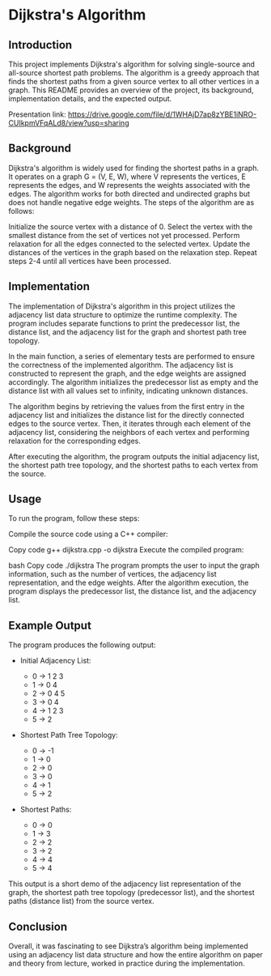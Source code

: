 # Dijkstra's Algorithm

## Introduction
This project implements Dijkstra's algorithm for solving single-source and all-source shortest path problems. The algorithm is a greedy approach that finds the shortest paths from a given source vertex to all other vertices in a graph. This README provides an overview of the project, its background, implementation details, and the expected output.

Presentation link: https://drive.google.com/file/d/1WHAjD7ap8zYBE1iNRO-CUIkpmVFqALd8/view?usp=sharing

## Background
Dijkstra's algorithm is widely used for finding the shortest paths in a graph. It operates on a graph G = (V, E, W), where V represents the vertices, E represents the edges, and W represents the weights associated with the edges. The algorithm works for both directed and undirected graphs but does not handle negative edge weights. The steps of the algorithm are as follows:

Initialize the source vertex with a distance of 0.
Select the vertex with the smallest distance from the set of vertices not yet processed.
Perform relaxation for all the edges connected to the selected vertex.
Update the distances of the vertices in the graph based on the relaxation step.
Repeat steps 2-4 until all vertices have been processed.

## Implementation
The implementation of Dijkstra's algorithm in this project utilizes the adjacency list data structure to optimize the runtime complexity. The program includes separate functions to print the predecessor list, the distance list, and the adjacency list for the graph and shortest path tree topology.

In the main function, a series of elementary tests are performed to ensure the correctness of the implemented algorithm. The adjacency list is constructed to represent the graph, and the edge weights are assigned accordingly. The algorithm initializes the predecessor list as empty and the distance list with all values set to infinity, indicating unknown distances.

The algorithm begins by retrieving the values from the first entry in the adjacency list and initializes the distance list for the directly connected edges to the source vertex. Then, it iterates through each element of the adjacency list, considering the neighbors of each vertex and performing relaxation for the corresponding edges.

After executing the algorithm, the program outputs the initial adjacency list, the shortest path tree topology, and the shortest paths to each vertex from the source.

## Usage
To run the program, follow these steps:

Compile the source code using a C++ compiler:

Copy code
g++ dijkstra.cpp -o dijkstra
Execute the compiled program:

bash
Copy code
./dijkstra
The program prompts the user to input the graph information, such as the number of vertices, the adjacency list representation, and the edge weights. After the algorithm execution, the program displays the predecessor list, the distance list, and the adjacency list.

## Example Output

The program produces the following output:

- Initial Adjacency List:
  - 0 -> 1 2 3
  - 1 -> 0 4
  - 2 -> 0 4 5
  - 3 -> 0 4
  - 4 -> 1 2 3
  - 5 -> 2

- Shortest Path Tree Topology:
  - 0 -> -1
  - 1 -> 0
  - 2 -> 0
  - 3 -> 0
  - 4 -> 1
  - 5 -> 2

- Shortest Paths:
  - 0 -> 0
  - 1 -> 3
  - 2 -> 2
  - 3 -> 2
  - 4 -> 4
  - 5 -> 4

  
This output is a short demo of the adjacency list representation of the graph, the shortest path tree topology (predecessor list), and the shortest paths (distance list) from the source vertex.

## Conclusion
Overall, it was fascinating to see Dijkstra’s algorithm being implemented using an adjacency list data structure and how the entire algorithm on paper and theory from lecture, worked in practice during the implementation.
